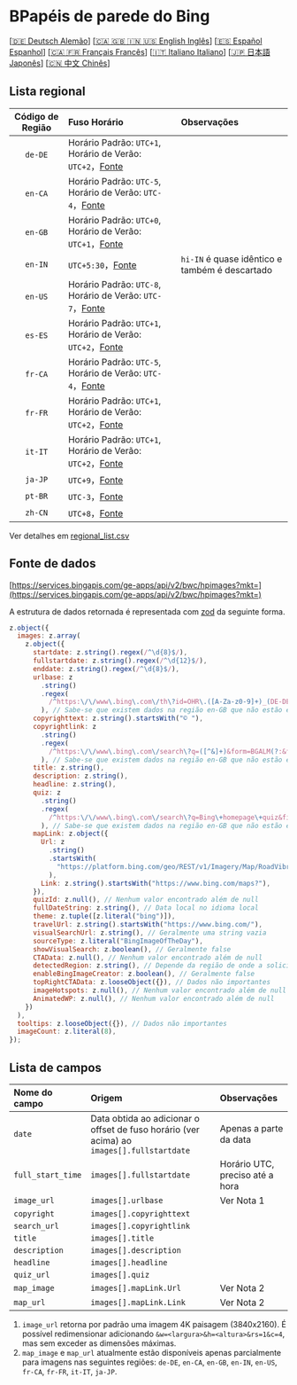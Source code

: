 # BPapéis de parede do Bing

[[🇩🇪 Deutsch Alemão](README_de.md)] [[🇨🇦 🇬🇧 🇮🇳 🇺🇸 English Inglês](README_en.md)] [[🇪🇸 Español Espanhol](README_es.md)] [[🇨🇦 🇫🇷 Français Francês](README_fr.md)] [[🇮🇹 Italiano Italiano](README_it.md)] [[🇯🇵 日本語 Japonês](README_ja.md)] [[🇨🇳 中文 Chinês](README.md)]

## Lista regional

| Código de Região | Fuso Horário                                                                         | Observações                                    |
| :--------------: | :----------------------------------------------------------------------------------- | :--------------------------------------------- |
|     `de-DE`      | Horário Padrão: `UTC+1`, Horário de Verão: `UTC+2`，[Fonte](https://time.is/Germany) |                                                |
|     `en-CA`      | Horário Padrão: `UTC-5`, Horário de Verão: `UTC-4`，[Fonte](https://time.is/Canada)  |                                                |
|     `en-GB`      | Horário Padrão: `UTC+0`, Horário de Verão: `UTC+1`，[Fonte](https://time.is/England) |                                                |
|     `en-IN`      | `UTC+5:30`，[Fonte](https://time.is/India)                                           | `hi-IN` é quase idêntico e também é descartado |
|     `en-US`      | Horário Padrão: `UTC-8`, Horário de Verão: `UTC-7`，[Fonte](https://time.is/Redmond) |                                                |
|     `es-ES`      | Horário Padrão: `UTC+1`, Horário de Verão: `UTC+2`，[Fonte](https://time.is/Spain)   |                                                |
|     `fr-CA`      | Horário Padrão: `UTC-5`, Horário de Verão: `UTC-4`，[Fonte](https://time.is/Canada)  |                                                |
|     `fr-FR`      | Horário Padrão: `UTC+1`, Horário de Verão: `UTC+2`，[Fonte](https://time.is/France)  |                                                |
|     `it-IT`      | Horário Padrão: `UTC+1`, Horário de Verão: `UTC+2`，[Fonte](https://time.is/Italy)   |                                                |
|     `ja-JP`      | `UTC+9`，[Fonte](https://time.is/Japan)                                              |                                                |
|     `pt-BR`      | `UTC-3`，[Fonte](https://time.is/Brazil)                                             |                                                |
|     `zh-CN`      | `UTC+8`，[Fonte](https://time.is/China)                                              |                                                |

Ver detalhes em [regional_list.csv](regional_list.csv)

## Fonte de dados

[https://services.bingapis.com/ge-apps/api/v2/bwc/hpimages?mkt=](https://services.bingapis.com/ge-apps/api/v2/bwc/hpimages?mkt=)

A estrutura de dados retornada é representada com [zod](https://zod.dev/) da seguinte forma.

```javascript
z.object({
  images: z.array(
    z.object({
      startdate: z.string().regex(/^\d{8}$/),
      fullstartdate: z.string().regex(/^\d{12}$/),
      enddate: z.string().regex(/^\d{8}$/),
      urlbase: z
        .string()
        .regex(
          /^https:\/\/www\.bing\.com\/th\?id=OHR\.([A-Za-z0-9]+)_(DE-DE|EN-CA|EN-GB|EN-IN|EN-US|ES-ES|FR-CA|FR-FR|IT-IT|JA-JP|PT-BR|ZH-CN)(\d+)_UHD\.jpg$/
        ), // Sabe-se que existem dados na região en-GB que não estão em conformidade com este padrão
      copyrighttext: z.string().startsWith("© "),
      copyrightlink: z
        .string()
        .regex(
          /^https:\/\/www\.bing\.com\/search\?q=([^&]+)&form=BGALM(?:&filters=HpDate:"(\d{8}_\d{4})")$/
        ), // Sabe-se que existem dados na região en-GB que não estão em conformidade com este padrão
      title: z.string(),
      description: z.string(),
      headline: z.string(),
      quiz: z
        .string()
        .regex(
          /^https:\/\/www\.bing\.com\/search\?q=Bing\+homepage\+quiz&filters=WQOskey:"HPQuiz_(\d{8})_([^"]+)"&FORM=BGAQ$/
        ), // Sabe-se que existem dados na região en-GB que não estão em conformidade com este padrão
      mapLink: z.object({
        Url: z
          .string()
          .startsWith(
            "https://platform.bing.com/geo/REST/v1/Imagery/Map/RoadVibrant/"
          ),
        Link: z.string().startsWith("https://www.bing.com/maps?"),
      }),
      quizId: z.null(), // Nenhum valor encontrado além de null
      fullDateString: z.string(), // Data local no idioma local
      theme: z.tuple([z.literal("bing")]),
      travelUrl: z.string().startsWith("https://www.bing.com/"),
      visualSearchUrl: z.string(), // Geralmente uma string vazia
      sourceType: z.literal("BingImageOfTheDay"),
      showVisualSearch: z.boolean(), // Geralmente false
      CTAData: z.null(), // Nenhum valor encontrado além de null
      detectedRegion: z.string(), // Depende da região de onde a solicitação é enviada
      enableBingImageCreator: z.boolean(), // Geralmente false
      topRightCTAData: z.looseObject({}), // Dados não importantes
      imageHotspots: z.null(), // Nenhum valor encontrado além de null
      AnimatedWP: z.null(), // Nenhum valor encontrado além de null
    })
  ),
  tooltips: z.looseObject({}), // Dados não importantes
  imageCount: z.literal(8),
});
```

## Lista de campos

| Nome do campo     | Origem                                                                                    | Observações                     |
| :---------------- | :---------------------------------------------------------------------------------------- | :------------------------------ |
| `date`            | Data obtida ao adicionar o offset de fuso horário (ver acima) ao `images[].fullstartdate` | Apenas a parte da data          |
| `full_start_time` | `images[].fullstartdate`                                                                  | Horário UTC, preciso até a hora |
| `image_url`       | `images[].urlbase`                                                                        | Ver Nota 1                      |
| `copyright`       | `images[].copyrighttext`                                                                  |                                 |
| `search_url`      | `images[].copyrightlink`                                                                  |                                 |
| `title`           | `images[].title`                                                                          |                                 |
| `description`     | `images[].description`                                                                    |                                 |
| `headline`        | `images[].headline`                                                                       |                                 |
| `quiz_url`        | `images[].quiz`                                                                           |                                 |
| `map_image`       | `images[].mapLink.Url`                                                                    | Ver Nota 2                      |
| `map_url`         | `images[].mapLink.Link`                                                                   | Ver Nota 2                      |

1. `image_url` retorna por padrão uma imagem 4K paisagem (3840x2160). É possível redimensionar adicionando `&w=<largura>&h=<altura>&rs=1&c=4`, mas sem exceder as dimensões máximas.
2. `map_image` e `map_url` atualmente estão disponíveis apenas parcialmente para imagens nas seguintes regiões: `de-DE`, `en-CA`, `en-GB`, `en-IN`, `en-US`, `fr-CA`, `fr-FR`, `it-IT`, `ja-JP`.
